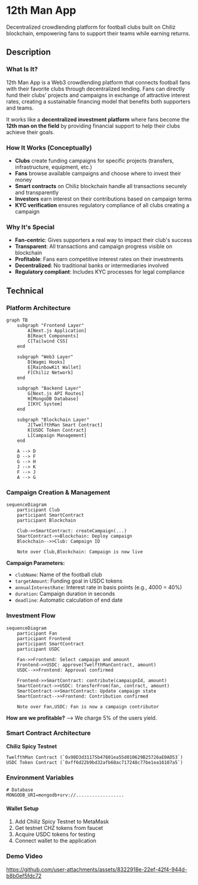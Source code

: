 # 12th Man App

Decentralized crowdlending platform for football clubs built on Chiliz blockchain, empowering fans to support their teams while earning returns.

## Description

### What Is It?

12th Man App is a Web3 crowdlending platform that connects football fans with their favorite clubs through decentralized lending. Fans can directly fund their clubs' projects and campaigns in exchange of attractive interest rates, creating a sustainable financing model that benefits both supporters and teams.

It works like a **decentralized investment platform** where fans become the **12th man on the field** by providing financial support to help their clubs achieve their goals.

### How It Works (Conceptually)

- **Clubs** create funding campaigns for specific projects (transfers, infrastructure, equipment, etc.)
- **Fans** browse available campaigns and choose where to invest their money
- **Smart contracts** on Chiliz blockchain handle all transactions securely and transparently
- **Investors** earn interest on their contributions based on campaign terms
- **KYC verification** ensures regulatory compliance of all clubs creating a campaign

### Why It's Special

- **Fan-centric**: Gives supporters a real way to impact their club's success
- **Transparent**: All transactions and campaign progress visible on blockchain
- **Profitable**: Fans earn competitive interest rates on their investments
- **Decentralized**: No traditional banks or intermediaries involved
- **Regulatory compliant**: Includes KYC processes for legal compliance

## Technical

### Platform Architecture

```mermaid
graph TB
    subgraph "Frontend Layer"
        A[Next.js Application]
        B[React Components]
        C[Tailwind CSS]
    end
    
    subgraph "Web3 Layer"
        D[Wagmi Hooks]
        E[RainbowKit Wallet]
        F[Chiliz Network]
    end
    
    subgraph "Backend Layer"
        G[Next.js API Routes]
        H[MongoDB Database]
        I[KYC System]
    end
    
    subgraph "Blockchain Layer"
        J[TwelfthMan Smart Contract]
        K[USDC Token Contract]
        L[Campaign Management]
    end
    
    A --> D
    D --> F
    G --> H
    J --> K
    F --> J
    A --> G
```

### Campaign Creation & Management

```mermaid
sequenceDiagram
    participant Club
    participant SmartContract
    participant Blockchain
    
    Club->>SmartContract: createCampaign(...)
    SmartContract->>Blockchain: Deploy campaign
    Blockchain-->>Club: Campaign ID
    
    Note over Club,Blockchain: Campaign is now live
```

**Campaign Parameters:**
- `clubName`: Name of the football club
- `targetAmount`: Funding goal in USDC tokens
- `annualInterestRate`: Interest rate in basis points (e.g., 4000 = 40%)
- `duration`: Campaign duration in seconds
- `deadline`: Automatic calculation of end date

### Investment Flow

```mermaid
sequenceDiagram
    participant Fan
    participant Frontend
    participant SmartContract
    participant USDC
    
    Fan->>Frontend: Select campaign and amount
    Frontend->>USDC: approve(TwelfthManContract, amount)
    USDC-->>Frontend: Approval confirmed
    
    Frontend->>SmartContract: contribute(campaignId, amount)
    SmartContract->>USDC: transferFrom(fan, contract, amount)
    SmartContract->>SmartContract: Update campaign state
    SmartContract-->>Frontend: Contribution confirmed
    
    Note over Fan,USDC: Fan is now a campaign contributor
```

**How are we profitable?** --> We charge 5% of the users yield. 


### Smart Contract Architecture

**Chiliz Spicy Testnet**
```
TwelfthMan Contract (`0x90D3d31175b47801ea55d010629B25726aE0AD53`)
USDC Token Contract (`0xff6d22b9bd32afb60ac717248c77be1ea16107a5`)
```


### Environment Variables
```env
# Database
MONGODB_URI=mongodb+srv://..................
```

#### Wallet Setup
1. Add Chiliz Spicy Testnet to MetaMask
2. Get testnet CHZ tokens from faucet
3. Acquire USDC tokens for testing
4. Connect wallet to the application


### Demo Video 

https://github.com/user-attachments/assets/8322918e-22ef-42f4-944d-b8b0ef5fdc72
